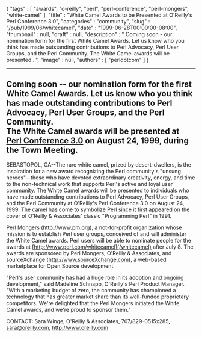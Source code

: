 {
   "tags" : [
      "awards",
      "o-reilly",
      "perl",
      "perl-conference",
      "perl-mongers",
      "white-camel"
   ],
   "title" : "White Camel Awards to be Presented at O'Reilly's Perl Conference 3.0",
   "categories" : "community",
   "slug" : "/pub/1999/06/whitecamel",
   "date" : "1999-06-28T00:00:00-08:00",
   "thumbnail" : null,
   "draft" : null,
   "description" : " Coming soon - our nomination form for the first White Camel Awards. Let us know who you think has made outstanding contributions to Perl Advocacy, Perl User Groups, and the Perl Community. The White Camel awards will be presented...",
   "image" : null,
   "authors" : [
      "perldotcom"
   ]
}





  ----------------------------------------------------------------------------------------------------------------------------------------------------------------------------------------------------
  **Coming soon --** our nomination form for the first White Camel Awards. Let us know who you think has made outstanding contributions to Perl Advocacy, Perl User Groups, and the Perl Community.\
  The White Camel awards will be presented at [Perl Conference 3.0](http://conferences.oreilly.com/perl3/) on August 24, 1999, during the Town Meeting.
  ----------------------------------------------------------------------------------------------------------------------------------------------------------------------------------------------------

SEBASTOPOL, CA--The rare white camel, prized by desert-dwellers, is the
inspiration for a new award recognizing the Perl community's "unsung
heroes"--those who have devoted extraordinary creativity, energy, and
time to the non-technical work that supports Perl's active and loyal
user community. The White Camel awards will be presented to individuals
who have made outstanding contributions to Perl Advocacy, Perl User
Groups, and the Perl Community at O'Reilly's Perl Conference 3.0 on
August 24, 1999. The camel has come to symbolize Perl since it first
appeared on the cover of O'Reilly & Associates' classic "Programming
Perl" in 1991.

Perl Mongers (<http://www.pm.org>), a not-for-profit organization whose
mission is to establish Perl user groups, conceived of and will
administer the White Camel awards. Perl users will be able to nominate
people for the awards at [http://www.perl.com/whitecamel](/whitecamel)
after July 8. The awards are sponsored by Perl Mongers, O'Reilly &
Associates, and sourceXchange (<http://www.sourceXchange.com>), a
web-based marketplace for Open Source development.

"Perl's user community has had a huge role in its adoption and ongoing
development," said Madeline Schnapp, O'Reilly's Perl Product Manager.
"With a marketing budget of zero, the community has championed a
technology that has greater market share than its well-funded
proprietary competitors. We're delighted that the Perl Mongers initiated
the White Camel awards, and we're proud to sponsor them."

CONTACT: Sara Winge, O'Reilly & Associates, 707/829-0515x285,
<sara@oreilly.com>, <http://www.oreilly.com>


